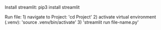 Install streamlit:
    pip3 install streamlit

Run file:
    1) navigate to Project: 'cd Project'
    2) activate virtual environment (.venv): 'source .venv/bin/activate'
    3) 'streamlit run file-name.py'

